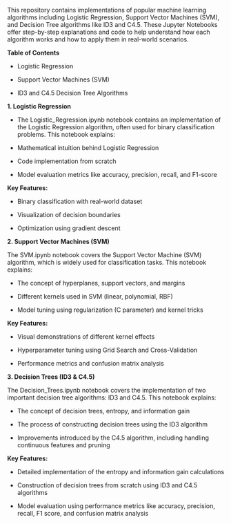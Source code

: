 This repository contains implementations of popular machine learning algorithms including Logistic Regression, Support Vector Machines (SVM), and Decision Tree algorithms like ID3 and C4.5. These Jupyter Notebooks offer step-by-step explanations and code to help understand how each algorithm works and how to apply them in real-world scenarios.

**Table of Contents**

* Logistic Regression

* Support Vector Machines (SVM)

* ID3 and C4.5 Decision Tree Algorithms

**1. Logistic Regression**

* The Logistic_Regression.ipynb notebook contains an implementation of the Logistic Regression algorithm, often used for binary classification problems. This notebook explains:

* Mathematical intuition behind Logistic Regression

* Code implementation from scratch

* Model evaluation metrics like accuracy, precision, recall, and F1-score

**Key Features:**

* Binary classification with real-world dataset

* Visualization of decision boundaries

* Optimization using gradient descent

**2. Support Vector Machines (SVM)**

The SVM.ipynb notebook covers the Support Vector Machine (SVM) algorithm, which is widely used for classification tasks. This notebook explains:

* The concept of hyperplanes, support vectors, and margins
  
* Different kernels used in SVM (linear, polynomial, RBF)

* Model tuning using regularization (C parameter) and kernel tricks

**Key Features:**

* Visual demonstrations of different kernel effects

* Hyperparameter tuning using Grid Search and Cross-Validation

* Performance metrics and confusion matrix analysis

**3. Decision Trees (ID3 & C4.5)**

The Decision_Trees.ipynb notebook covers the implementation of two important decision tree algorithms: ID3 and C4.5. This notebook explains:

* The concept of decision trees, entropy, and information gain

* The process of constructing decision trees using the ID3 algorithm

* Improvements introduced by the C4.5 algorithm, including handling continuous features and pruning

**Key Features:**

* Detailed implementation of the entropy and information gain calculations

* Construction of decision trees from scratch using ID3 and C4.5 algorithms

* Model evaluation using performance metrics like accuracy, precision, recall, F1 score, and confusion matrix analysis

